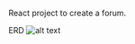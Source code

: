 React project to create a forum.


ERD
![alt text](https://www.lucidchart.com/publicSegments/view/ae903176-76ac-41ee-af14-3cc8fcc2f2fb/image.png)
